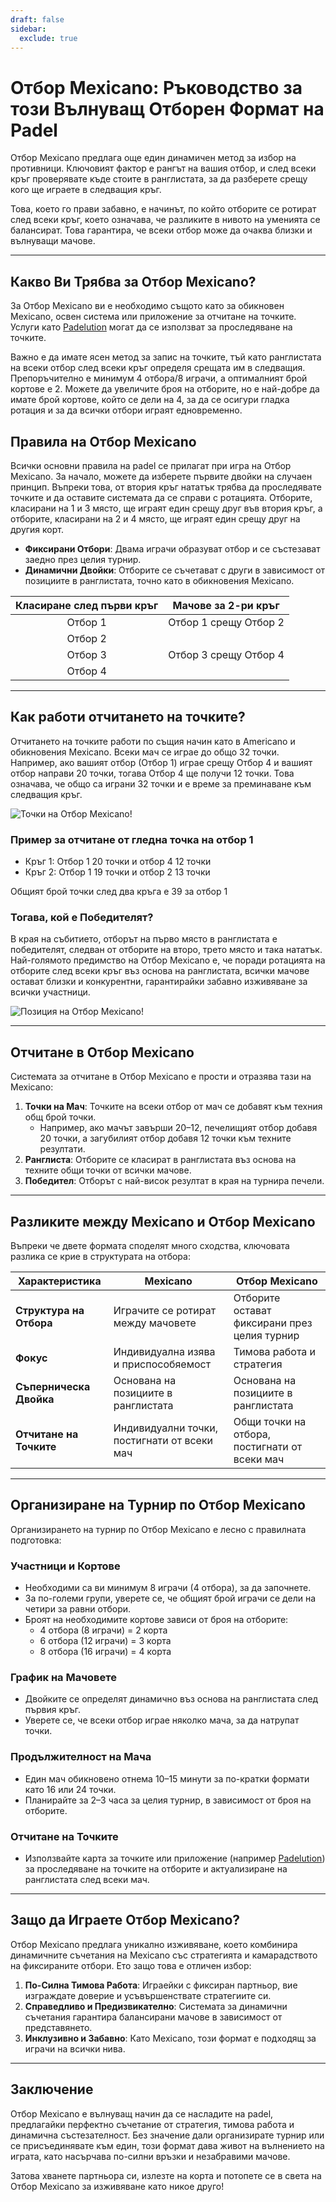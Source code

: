 ```yaml
---
draft: false
sidebar:
  exclude: true
---
```

# Отбор Mexicano: Ръководство за този Вълнуващ Отборен Формат на Padel

Отбор Mexicano предлага още един динамичен метод за избор на противници. Ключовият фактор е рангът на вашия отбор, и след всеки кръг проверявате къде стоите в ранглистата, за да разберете срещу кого ще играете в следващия кръг.

Това, което го прави забавно, е начинът, по който отборите се ротират след всеки кръг, което означава, че разликите в нивото на уменията се балансират. Това гарантира, че всеки отбор може да очаква близки и вълнуващи мачове.

---

## Какво Ви Трябва за Отбор Mexicano?

За Отбор Mexicano ви е необходимо същото като за обикновен Mexicano, освен система или приложение за отчитане на точките. Услуги като [Padelution](https://www.padelution.com/americano) могат да се използват за проследяване на точките.

Важно е да имате ясен метод за запис на точките, тъй като ранглистата на всеки отбор след всеки кръг определя срещата им в следващия. Препоръчително е минимум 4 отбора/8 играчи, а оптималният брой кортове е 2. Можете да увеличите броя на отборите, но е най-добре да имате брой кортове, който се дели на 4, за да се осигури гладка ротация и за да всички отбори играят едновременно.

## Правила на Отбор Mexicano

Всички основни правила на padel се прилагат при игра на Отбор Mexicano. За начало, можете да изберете първите двойки на случаен принцип. Въпреки това, от втория кръг нататък трябва да проследявате точките и да оставите системата да се справи с ротацията. Отборите, класирани на 1 и 3 място, ще играят един срещу друг във втория кръг, а отборите, класирани на 2 и 4 място, ще играят един срещу друг на другия корт.

- **Фиксирани Отбори**: Двама играчи образуват отбор и се състезават заедно през целия турнир.
- **Динамични Двойки**: Отборите се съчетават с други в зависимост от позициите в ранглистата, точно като в обикновения Mexicano.

| Класиране след първи кръг | Мачове за 2-ри кръг |
|:---------------------------:|:---------------------:|
|            Отбор 1           |   Отбор 1 срещу Отбор 2   |
|            Отбор 2           |                       |
|            Отбор 3           |   Отбор 3 срещу Отбор 4   |
|            Отбор 4           |                       |

---

## Как работи отчитането на точките?

Отчитането на точките работи по същия начин като в Americano и обикновения Mexicano. Всеки мач се играе до общо 32 точки. Например, ако вашият отбор (Отбор 1) играе срещу Отбор 4 и вашият отбор направи 20 точки, тогава Отбор 4 ще получи 12 точки. Това означава, че общо са играни 32 точки и е време за преминаване към следващия кръг.

![Точки на Отбор Mexicano!](/bg/images/team-mexicano-scores.png "Точки на Отбор Mexicano!")

### Пример за отчитане от гледна точка на отбор 1
- Кръг 1: Отбор 1 20 точки и отбор 4 12 точки
- Кръг 2: Отбор 1 19 точки и отбор 2 13 точки

Общият брой точки след два кръга е 39 за отбор 1

### Тогава, кой е Победителят?
В края на събитието, отборът на първо място в ранглистата е победителят, следван от отборите на второ, трето място и така нататък. Най-голямото предимство на Отбор Mexicano е, че поради ротацията на отборите след всеки кръг въз основа на ранглистата, всички мачове остават близки и конкурентни, гарантирайки забавно изживяване за всички участници.

![Позиция на Отбор Mexicano!](/bg/images/team-mexicano-standing.png "Позиция на Отбор Mexicano")

---

## Отчитане в Отбор Mexicano

Системата за отчитане в Отбор Mexicano е прости и отразява тази на Mexicano:

1. **Точки на Мач**: Точките на всеки отбор от мач се добавят към техния общ брой точки.
   - Например, ако мачът завърши 20–12, печелищият отбор добавя 20 точки, а загубилият отбор добавя 12 точки към техните резултати.
2. **Ранглиста**: Отборите се класират в ранглистата въз основа на техните общи точки от всички мачове.
3. **Победител**: Отборът с най-висок резултат в края на турнира печели.

---

## Разликите между Mexicano и Отбор Mexicano

Въпреки че двете формата споделят много сходства, ключовата разлика се крие в структурата на отбора:

| **Характеристика**            | **Mexicano**                                     | **Отбор Mexicano**                                  |
|-------------------------|-------------------------------------------------|---------------------------------------------------|
| **Структура на Отбора**      | Играчите се ротират между мачовете         | Отборите остават фиксирани през целия турнир      |
| **Фокус**               | Индивидуална изява и приспособяемост         | Тимова работа и стратегия                   |
| **Съперническа Двойка**    | Основана на позициите в ранглистата                  | Основана на позициите в ранглистата                    |
| **Отчитане на Точките**             | Индивидуални точки, постигнати от всеки мач        | Общи точки на отбора, постигнати от всеки мач     |

---

## Организиране на Турнир по Отбор Mexicano

Организирането на турнир по Отбор Mexicano е лесно с правилната подготовка:

### Участници и Кортове
- Необходими са ви минимум 8 играчи (4 отбора), за да започнете.
- За по-големи групи, уверете се, че общият брой играчи се дели на четири за равни отбори.
- Броят на необходимите кортове зависи от броя на отборите:
  - 4 отбора (8 играчи) = 2 корта
  - 6 отбора (12 играчи) = 3 корта
  - 8 отбора (16 играчи) = 4 корта

### График на Мачовете
- Двойките се определят динамично въз основа на ранглистата след първия кръг.
- Уверете се, че всеки отбор играе няколко мача, за да натрупат точки.

### Продължителност на Мача
- Един мач обикновено отнема 10–15 минути за по-кратки формати като 16 или 24 точки.
- Планирайте за 2–3 часа за целия турнир, в зависимост от броя на отборите.

### Отчитане на Точките
- Използвайте карта за точките или приложение (например [Padelution](https://www.padelution.com/americano)) за проследяване на точките на отборите и актуализиране на ранглистата след всеки мач.

---

## Защо да Играете Отбор Mexicano?

Отбор Mexicano предлага уникално изживяване, което комбинира динамичните съчетания на Mexicano със стратегията и камарадството на фиксираните отбори. Ето защо това е отличен избор:

1. **По-Силна Тимова Работа**: Играейки с фиксиран партньор, вие изграждате доверие и усъвършенствате стратегиите си.
2. **Справедливо и Предизвикателно**: Системата за динамични съчетания гарантира балансирани мачове в зависимост от представянето.
3. **Инклузивно и Забавно**: Като Mexicano, този формат е подходящ за играчи на всички нива.

---

## Заключение

Отбор Mexicano е вълнуващ начин да се насладите на padel, предлагайки перфектно съчетание от стратегия, тимова работа и динамична състезателност. Без значение дали организирате турнир или се присъединявате към един, този формат дава живот на вълнението на играта, като насърчава по-силни връзки и незабравими мачове.

Затова хванете партньора си, излезте на корта и потопете се в света на Отбор Mexicano за изживяване като никое друго!